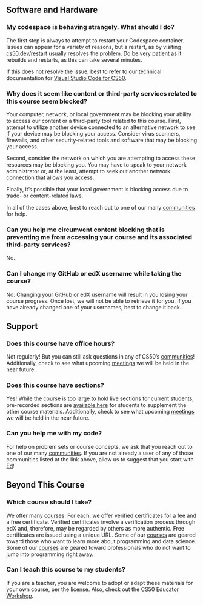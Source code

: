 ## Software and Hardware

### My codespace is behaving strangely. What should I do?

The first step is always to attempt to restart your Codespace container. Issues can appear for a variety of reasons, but a restart, as by visiting [cs50.dev/restart]([cs50.dev/restart]) usually resolves the problem. Do be very patient as it rebuilds and restarts, as this can take several minutes.

If this does not resolve the issue, best to refer to our technical documentation for [Visual Studio Code for CS50](https://cs50.readthedocs.io/cs50.dev/#faqs).

### Why does it seem like content or third-party services related to this course seem blocked?

Your computer, network, or local government may be blocking your ability to access our content or a third-party tool related to this course. First, attempt to utilize another device connected to an alternative network to see if your device may be blocking your access. Consider virus scanners, firewalls, and other security-related tools and software that may be blocking your access.

Second, consider the network on which you are attempting to access these resources may be blocking you. You may have to speak to your network administrator or, at the least, attempt to seek out another network connection that allows you access.

Finally, it’s possible that your local government is blocking access due to trade- or content-related laws.

In all of the cases above, best to reach out to one of our many [communities](../communities/) for help.

### Can you help me circumvent content blocking that is preventing me from accessing your course and its associated third-party services?

No.

### Can I change my GitHub or edX username while taking the course?

No. Changing your GitHub or edX username will result in you losing your course progress. Once lost, we will not be able to retrieve it for you. If you have already changed one of your usernames, best to change it back.

## Support

### Does this course have office hours?

Not regularly! But you can still ask questions in any of CS50’s [communities](../communities/)! Additionally, check to see what upcoming [meetings](../zoom/) we will be held in the near future.

### Does this course have sections?

Yes! While the course is too large to hold live sections for current students, pre-recorded sections are [available here](https://cs50.harvard.edu/x/2023/sections/) for students to supplement the other course materials. Additionally, check to see what upcoming [meetings](../zoom/) we will be held in the near future.

### Can you help me with my code?

For help on problem sets or course concepts, we ask that you reach out to one of our many [communities](../communities/). If you are not already a user of any of those communities listed at the link above, allow us to suggest that you start with [Ed](https://cs50.edx.org/ed)!

## Beyond This Course

### Which course should I take?

We offer many [courses](../courses/). For each, we offer verified certificates for a fee and a free certificate. Verified certificates involve a verification process through edX and, therefore, may be regarded by others as more authentic. Free certificates are issued using a unique URL. Some of our [courses](../courses/) are geared toward those who want to learn more about programming and data science. Some of our [courses](../courses/) are geared toward professionals who do not want to jump into programming right away.

### Can I teach this course to my students?

If you are a teacher, you are welcome to adopt or adapt these materials for your own course, per the [license](../license/). Also, check out the [CS50 Educator Workshop](https://cs50.harvard.edu/x/workshop/).
